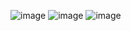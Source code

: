 ![image](https://user-images.githubusercontent.com/17683048/148470352-3b4685e8-de5e-4503-9ed6-8d0652c4a87b.png)
![image](https://user-images.githubusercontent.com/17683048/148628898-107fd1c8-7acf-454a-97e3-330c12cbb200.png)
![image](https://user-images.githubusercontent.com/17683048/148628907-22e73eb4-a0e0-4dae-874a-5993a796267f.png)
